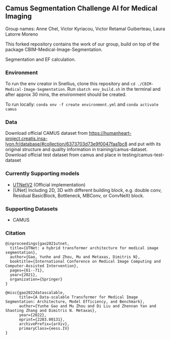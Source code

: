## Camus Segmentation Challenge AI for Medical Imaging
Group names: Anne Chel, Victor Kyriacou, Vıctor Retamal Guiberteau, Laura Latorre Moreno

This forked repository contains the work of our group, build on top of the package CBIM-Medical-Image-Segmentation.

Segmentation and EF calculation.

### Environment
To run the env creator in Snellius, clone this repository and ```cd ./CBIM-Medical-Image-Segmentation```. Run ```sbatch env_build.sh``` in the terminal and after approx 30 mins, the environment should be created. 

To run locally: ```conda env -f create environment.yml``` and ```conda activate camus``` 

### Data
Download official CAMUS dataset from https://humanheart-project.creatis.insa-lyon.fr/database/#collection/6373703d73e9f0047faa1bc8 and put with its original structure and quality information in training/camus-dataset. Download official test dataset from camus and place in testing/camus-test-dataset

### Currently Supporting models
- [UTNetV2](https://arxiv.org/abs/2203.00131) (Official implementation)
- [UNet] Including 2D, 3D with different building block, e.g. double conv, Residual BasicBlock, Bottleneck, MBConv, or ConvNeXt block.

### Supporting Datasets
- CAMUS 

### Citation
```
@inproceedings{gao2021utnet,
  title={UTNet: a hybrid transformer architecture for medical image segmentation},
  author={Gao, Yunhe and Zhou, Mu and Metaxas, Dimitris N},
  booktitle={International Conference on Medical Image Computing and Computer-Assisted Intervention},
  pages={61--71},
  year={2021},
  organization={Springer}
}

@misc{gao2022datascalable,
      title={A Data-scalable Transformer for Medical Image Segmentation: Architecture, Model Efficiency, and Benchmark}, 
      author={Yunhe Gao and Mu Zhou and Di Liu and Zhennan Yan and Shaoting Zhang and Dimitris N. Metaxas},
      year={2022},
      eprint={2203.00131},
      archivePrefix={arXiv},
      primaryClass={eess.IV}
}

```
